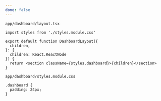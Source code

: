 ```yaml
---
done: false
---
```

`app/dashboard/layout.tsx`
```tsx
import styles from './styles.module.css'
 
export default function DashboardLayout({
  children,
}: {
  children: React.ReactNode
}) {
  return <section className={styles.dashboard}>{children}</section>
}
```

`app/dashboard/styles.module.css`
```tsx
.dashboard {
  padding: 24px;
}
```
